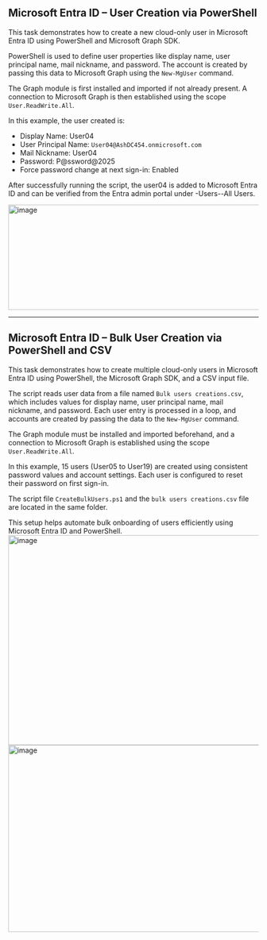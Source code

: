## Microsoft Entra ID – User Creation via PowerShell

This task demonstrates how to create a new cloud-only user in Microsoft Entra ID using PowerShell and Microsoft Graph SDK.

PowerShell is used to define user properties like display name, user principal name, mail nickname, and password. The account is created by passing this data to Microsoft Graph using the `New-MgUser` command.

The Graph module is first installed and imported if not already present. A connection to Microsoft Graph is then established using the scope `User.ReadWrite.All`.

In this example, the user created is:

- Display Name: User04  
- User Principal Name: `User04@AshDC454.onmicrosoft.com`  
- Mail Nickname: User04  
- Password: P@ssword@2025  
- Force password change at next sign-in: Enabled

After successfully running the script, the user04 is added to Microsoft Entra ID and can be verified from the Entra admin portal under -Users--All Users.

<img width="906" height="212" alt="image" src="https://github.com/user-attachments/assets/6a1671a4-bbf7-430a-833d-129fc1a0307f" />

---

## Microsoft Entra ID – Bulk User Creation via PowerShell and CSV

This task demonstrates how to create multiple cloud-only users in Microsoft Entra ID using PowerShell, the Microsoft Graph SDK, and a CSV input file.

The script reads user data from a file named `Bulk users creations.csv`, which includes values for display name, user principal name, mail nickname, and password. Each user entry is processed in a loop, and accounts are created by passing the data to the `New-MgUser` command.

The Graph module must be installed and imported beforehand, and a connection to Microsoft Graph is established using the scope `User.ReadWrite.All`.

In this example, 15 users (User05 to User19) are created using consistent password values and account settings. Each user is configured to reset their password on first sign-in.

The script file `CreateBulkUsers.ps1` and the `bulk users creations.csv` file are located in the same folder.

This setup helps automate bulk onboarding of users efficiently using Microsoft Entra ID and PowerShell.
<img width="913" height="423" alt="image" src="https://github.com/user-attachments/assets/ff60415a-4e3b-48d3-980f-7b25dd8ffd60" />
<img width="921" height="377" alt="image" src="https://github.com/user-attachments/assets/24f7dfe9-fafb-444c-92f6-7aef10e4d65d" />


